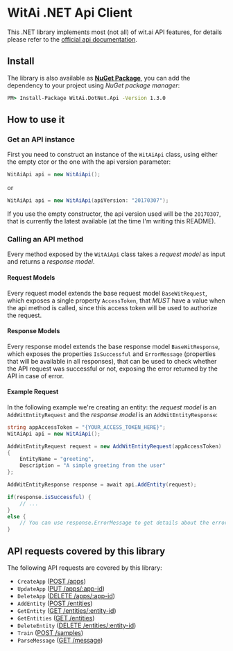 # WitAi .NET Api Client
This .NET library implements most (not all) of wit.ai API features, for details please refer to the [official api documentation](https://wit.ai/docs/http/20170307).

## Install
The library is also available as [**NuGet Package**](https://www.nuget.org/packages/WitAi.DotNet.Api), you can add the dependency to your project using *NuGet package manager*:

```bat
PM> Install-Package WitAi.DotNet.Api -Version 1.3.0
```


## How to use it

### Get an API instance
First you need to construct an instance of the ```WitAiApi``` class, using either the empty ctor or the one with the api version parameter:

```csharp
WitAiApi api = new WitAiApi();
```

or

```csharp
WitAiApi api = new WitAiApi(apiVersion: "20170307");
```

If you use the empty constructor, the api version used will be the ```20170307```, that is currently the latest available (at the time I'm writing this README).

### Calling an API method
Every method exposed by the ```WitAiApi``` class takes a *request model* as input and returns a *response model*.

#### Request Models
Every request model extends the base request model ```BaseWitRequest```, which exposes a single property ```AccessToken```, that *MUST* have a value when the api method is called, since this access token will be used to authorize the request.

#### Response Models
Every response model extends the base response model ```BaseWitResponse```, which exposes the properties ```IsSuccessful``` and ```ErrorMessage``` (properties that will be available in all responses), that can be used to check whether the API request was successful or not, exposing the error returned by the API in case of error.

#### Example Request
In the following example we're creating an entity: the *request model* is an ```AddWitEntityRequest``` and the *response model* is an ```AddWitEntityResponse```:

```csharp
string appAccessToken = "{YOUR_ACCESS_TOKEN_HERE}";
WitAiApi api = new WitAiApi();

AddWitEntityRequest request = new AddWitEntityRequest(appAccessToken)
{
    EntityName = "greeting",
    Description = "A simple greeting from the user"
};

AddWitEntityResponse response = await api.AddEntity(request);

if(response.isSuccessful) {
    // ...
}
else {
    // You can use response.ErrorMessage to get details about the error
}
```


## API requests covered by this library
The following API requests are covered by this library:

- ```CreateApp``` ([POST /apps](https://wit.ai/docs/http/20170307#post--apps-link))
- ```UpdateApp``` ([PUT /apps/:app-id](https://wit.ai/docs/http/20170307#put--apps-:app-id-link))
- ```DeleteApp``` ([DELETE /apps/:app-id](https://wit.ai/docs/http/20170307#delete--apps-:app-id-link))
- ```AddEntity``` ([POST /entities](https://wit.ai/docs/http/20170307#post--entities-link))
- ```GetEntity``` ([GET /entities/:entity-id](https://wit.ai/docs/http/20170307#get--entities-:entity-id-link))
- ```GetEntities``` ([GET /entities](https://wit.ai/docs/http/20170307#get--entities-link))
- ```DeleteEntity``` ([DELETE /entities/:entity-id](https://wit.ai/docs/http/20170307#delete--entities-:entity-id-link))
- ```Train``` ([POST /samples](https://wit.ai/docs/http/20170307#post--samples-link))
- ```ParseMessage``` ([GET /message](https://wit.ai/docs/http/20170307#get--message-link))
